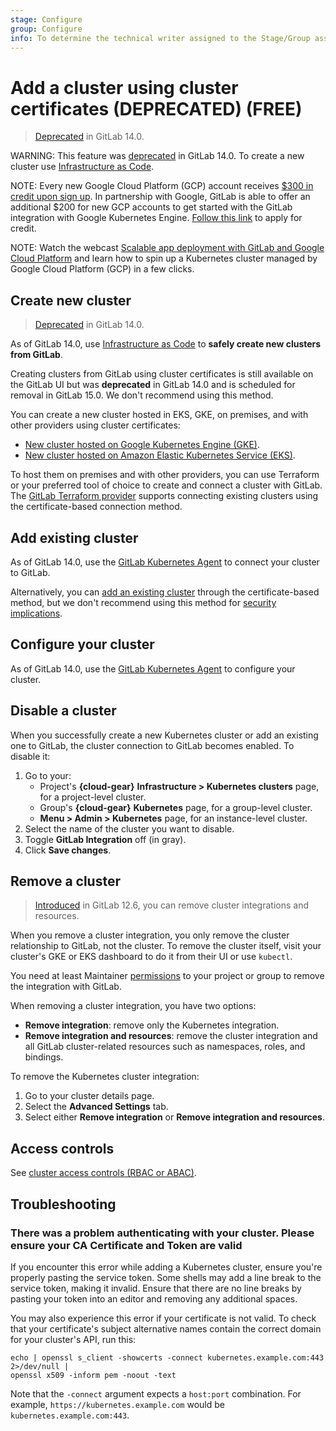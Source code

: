 ```yaml
---
stage: Configure
group: Configure
info: To determine the technical writer assigned to the Stage/Group associated with this page, see https://about.gitlab.com/handbook/engineering/ux/technical-writing/#assignments
---
```


# Add a cluster using cluster certificates (DEPRECATED) **(FREE)**

> [Deprecated](https://gitlab.com/gitlab-org/gitlab/-/issues/327908) in GitLab 14.0.

WARNING:
This feature was [deprecated](https://gitlab.com/gitlab-org/gitlab/-/issues/327908) in GitLab 14.0.
To create a new cluster use [Infrastructure as Code](../../infrastructure/iac/index.md#create-a-new-cluster-through-iac).

NOTE:
Every new Google Cloud Platform (GCP) account receives
[$300 in credit upon sign up](https://console.cloud.google.com/freetrial).
In partnership with Google, GitLab is able to offer an additional $200 for new GCP
accounts to get started with the GitLab integration with Google Kubernetes Engine.
[Follow this link](https://cloud.google.com/partners/partnercredit/?pcn_code=0014M00001h35gDQAQ#contact-form)
to apply for credit.

NOTE:
Watch the webcast [Scalable app deployment with GitLab and Google Cloud Platform](https://about.gitlab.com/webcast/scalable-app-deploy/)
and learn how to spin up a Kubernetes cluster managed by Google Cloud Platform (GCP)
in a few clicks.

## Create new cluster

> [Deprecated](https://gitlab.com/gitlab-org/gitlab/-/issues/327908) in GitLab 14.0.

As of GitLab 14.0, use [Infrastructure as Code](../../infrastructure/iac/index.md#create-a-new-cluster-through-iac)
to **safely create new clusters from GitLab**.

Creating clusters from GitLab using cluster certificates is still available on the
GitLab UI but was **deprecated** in GitLab 14.0 and is scheduled for removal in
GitLab 15.0. We don't recommend using this method.

You can create a new cluster hosted in EKS, GKE, on premises, and with other
providers using cluster certificates:

- [New cluster hosted on Google Kubernetes Engine (GKE)](add_gke_clusters.md).
- [New cluster hosted on Amazon Elastic Kubernetes Service (EKS)](add_eks_clusters.md).

To host them on premises and with other providers, you can use Terraform
or your preferred tool of choice to create and connect a cluster with GitLab.
The [GitLab Terraform provider](https://registry.terraform.io/providers/gitlabhq/gitlab/latest/docs/resources/project_cluster)
supports connecting existing clusters using the certificate-based connection method.

## Add existing cluster

As of GitLab 14.0, use the [GitLab Kubernetes Agent](../../clusters/agent/index.md)
to connect your cluster to GitLab.

Alternatively, you can [add an existing cluster](add_existing_cluster.md)
through the certificate-based method, but we don't recommend using this method for [security implications](../../infrastructure/clusters/connect/index.md#security-implications-for-clusters-connected-with-certificates).

## Configure your cluster

As of GitLab 14.0, use the [GitLab Kubernetes Agent](../../clusters/agent/index.md)
to configure your cluster.

## Disable a cluster

When you successfully create a new Kubernetes cluster or add an existing
one to GitLab, the cluster connection to GitLab becomes enabled. To disable it:

1. Go to your:
   - Project's **{cloud-gear}** **Infrastructure > Kubernetes clusters** page, for a project-level cluster.
   - Group's **{cloud-gear}** **Kubernetes** page, for a group-level cluster.
   - **Menu > Admin > Kubernetes** page, for an instance-level cluster.
1. Select the name of the cluster you want to disable.
1. Toggle **GitLab Integration** off (in gray).
1. Click **Save changes**.

## Remove a cluster

> [Introduced](https://gitlab.com/gitlab-org/gitlab/-/issues/26815) in GitLab 12.6, you can remove cluster integrations and resources.

When you remove a cluster integration, you only remove the cluster relationship
to GitLab, not the cluster. To remove the cluster itself, visit your cluster's
GKE or EKS dashboard to do it from their UI or use `kubectl`.

You need at least Maintainer [permissions](../../permissions.md) to your
project or group to remove the integration with GitLab.

When removing a cluster integration, you have two options:

- **Remove integration**: remove only the Kubernetes integration.
- **Remove integration and resources**: remove the cluster integration and
all GitLab cluster-related resources such as namespaces, roles, and bindings.

To remove the Kubernetes cluster integration:

1. Go to your cluster details page.
1. Select the **Advanced Settings** tab.
1. Select either **Remove integration** or **Remove integration and resources**.

## Access controls

See [cluster access controls (RBAC or ABAC)](cluster_access.md).

## Troubleshooting

### There was a problem authenticating with your cluster. Please ensure your CA Certificate and Token are valid

If you encounter this error while adding a Kubernetes cluster, ensure you're
properly pasting the service token. Some shells may add a line break to the
service token, making it invalid. Ensure that there are no line breaks by
pasting your token into an editor and removing any additional spaces.

You may also experience this error if your certificate is not valid. To check that your certificate's
subject alternative names contain the correct domain for your cluster's API, run this:

```shell
echo | openssl s_client -showcerts -connect kubernetes.example.com:443 2>/dev/null |
openssl x509 -inform pem -noout -text
```

Note that the `-connect` argument expects a `host:port` combination. For example, `https://kubernetes.example.com` would be `kubernetes.example.com:443`.
